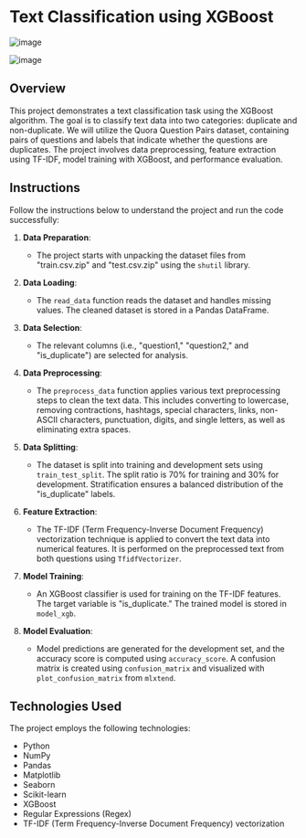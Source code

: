 # Text Classification using XGBoost
![image](https://github.com/kaciakk/Project-PJN/assets/95936444/55c6dc8d-55c5-4548-957a-e7850c5f18c6)


![image](https://github.com/kaciakk/Project-PJN/assets/95936444/3bab8d3d-4037-4334-8ec1-f3474c7cf225)

## Overview

This project demonstrates a text classification task using the XGBoost algorithm. The goal is to classify text data into two categories: duplicate and non-duplicate. We will utilize the Quora Question Pairs dataset, containing pairs of questions and labels that indicate whether the questions are duplicates. The project involves data preprocessing, feature extraction using TF-IDF, model training with XGBoost, and performance evaluation.

## Instructions

Follow the instructions below to understand the project and run the code successfully:

1. **Data Preparation**:
   - The project starts with unpacking the dataset files from "train.csv.zip" and "test.csv.zip" using the `shutil` library.

2. **Data Loading**:
   - The `read_data` function reads the dataset and handles missing values. The cleaned dataset is stored in a Pandas DataFrame.

3. **Data Selection**:
   - The relevant columns (i.e., "question1," "question2," and "is_duplicate") are selected for analysis.

4. **Data Preprocessing**:
   - The `preprocess_data` function applies various text preprocessing steps to clean the text data. This includes converting to lowercase, removing contractions, hashtags, special characters, links, non-ASCII characters, punctuation, digits, and single letters, as well as eliminating extra spaces.

5. **Data Splitting**:
   - The dataset is split into training and development sets using `train_test_split`. The split ratio is 70% for training and 30% for development. Stratification ensures a balanced distribution of the "is_duplicate" labels.

6. **Feature Extraction**:
   - The TF-IDF (Term Frequency-Inverse Document Frequency) vectorization technique is applied to convert the text data into numerical features. It is performed on the preprocessed text from both questions using `TfidfVectorizer`.

7. **Model Training**:
   - An XGBoost classifier is used for training on the TF-IDF features. The target variable is "is_duplicate." The trained model is stored in `model_xgb`.

8. **Model Evaluation**:
   - Model predictions are generated for the development set, and the accuracy score is computed using `accuracy_score`. A confusion matrix is created using `confusion_matrix` and visualized with `plot_confusion_matrix` from `mlxtend`.

## Technologies Used

The project employs the following technologies:

- Python
- NumPy
- Pandas
- Matplotlib
- Seaborn
- Scikit-learn
- XGBoost
- Regular Expressions (Regex)
- TF-IDF (Term Frequency-Inverse Document Frequency) vectorization

